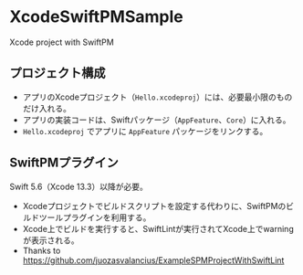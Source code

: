 # XcodeSwiftPMSample
Xcode project with SwiftPM

## プロジェクト構成

- アプリのXcodeプロジェクト（`Hello.xcodeproj`）には、必要最小限のものだけ入れる。
- アプリの実装コードは、Swiftパッケージ（`AppFeature`、`Core`）に入れる。
- `Hello.xcodeproj` でアプリに `AppFeature` パッケージをリンクする。

## SwiftPMプラグイン

Swift 5.6（Xcode 13.3）以降が必要。

- Xcodeプロジェクトでビルドスクリプトを設定する代わりに、SwiftPMのビルドツールプラグインを利用する。
- Xcode上でビルドを実行すると、SwiftLintが実行されてXcode上でwarningが表示される。
- Thanks to https://github.com/juozasvalancius/ExampleSPMProjectWithSwiftLint

